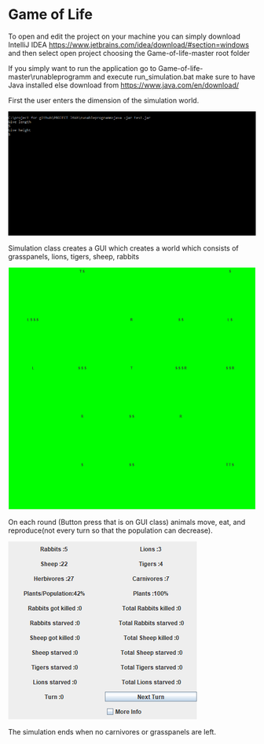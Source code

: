 # Game of Life

To open and edit the project on your machine you can simply download IntelliJ IDEA https://www.jetbrains.com/idea/download/#section=windows
and then select open project choosing the Game-of-life-master root folder

If you simply want to run the application go to Game-of-life-master\runableprogramm and execute run_simulation.bat make sure to have Java installed else download from https://www.java.com/en/download/

First the user enters the dimension of the simulation world.

![](dimensions.png)

Simulation class creates a GUI which creates a world which consists of grasspanels, lions, tigers, sheep, rabbits

![](simulation.png)

On each round (Button press that is on GUI class) animals move, eat, and reproduce(not every turn so that the population can decrease).

![](stats.png)

The simulation ends when no carnivores or grasspanels are left.
